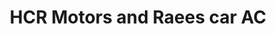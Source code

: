 ---
title: "HCR Motors and Raees car AC"
url: /karachi/hcr-motors-and-raees-car-ac/
shop: car repair
---